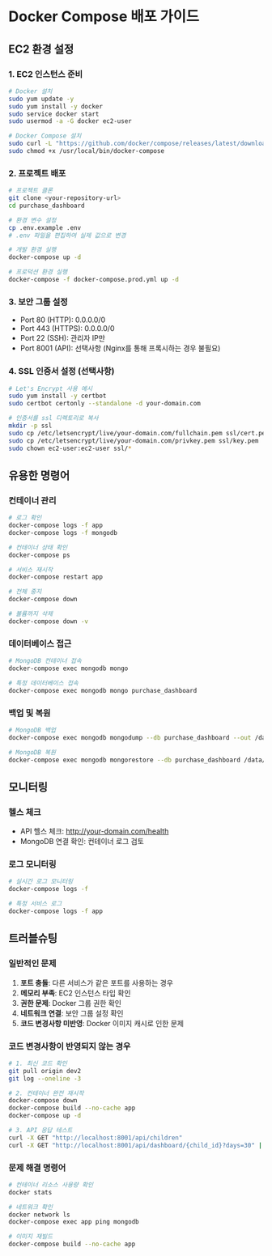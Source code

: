 # Docker Compose 배포 가이드

## EC2 환경 설정

### 1. EC2 인스턴스 준비
```bash
# Docker 설치
sudo yum update -y
sudo yum install -y docker
sudo service docker start
sudo usermod -a -G docker ec2-user

# Docker Compose 설치
sudo curl -L "https://github.com/docker/compose/releases/latest/download/docker-compose-$(uname -s)-$(uname -m)" -o /usr/local/bin/docker-compose
sudo chmod +x /usr/local/bin/docker-compose
```

### 2. 프로젝트 배포
```bash
# 프로젝트 클론
git clone <your-repository-url>
cd purchase_dashboard

# 환경 변수 설정
cp .env.example .env
# .env 파일을 편집하여 실제 값으로 변경

# 개발 환경 실행
docker-compose up -d

# 프로덕션 환경 실행
docker-compose -f docker-compose.prod.yml up -d
```

### 3. 보안 그룹 설정
- Port 80 (HTTP): 0.0.0.0/0
- Port 443 (HTTPS): 0.0.0.0/0  
- Port 22 (SSH): 관리자 IP만
- Port 8001 (API): 선택사항 (Nginx를 통해 프록시하는 경우 불필요)

### 4. SSL 인증서 설정 (선택사항)
```bash
# Let's Encrypt 사용 예시
sudo yum install -y certbot
sudo certbot certonly --standalone -d your-domain.com

# 인증서를 ssl 디렉토리로 복사
mkdir -p ssl
sudo cp /etc/letsencrypt/live/your-domain.com/fullchain.pem ssl/cert.pem
sudo cp /etc/letsencrypt/live/your-domain.com/privkey.pem ssl/key.pem
sudo chown ec2-user:ec2-user ssl/*
```

## 유용한 명령어

### 컨테이너 관리
```bash
# 로그 확인
docker-compose logs -f app
docker-compose logs -f mongodb

# 컨테이너 상태 확인
docker-compose ps

# 서비스 재시작
docker-compose restart app

# 전체 중지
docker-compose down

# 볼륨까지 삭제
docker-compose down -v
```

### 데이터베이스 접근
```bash
# MongoDB 컨테이너 접속
docker-compose exec mongodb mongo

# 특정 데이터베이스 접속
docker-compose exec mongodb mongo purchase_dashboard
```

### 백업 및 복원
```bash
# MongoDB 백업
docker-compose exec mongodb mongodump --db purchase_dashboard --out /data/backup/

# MongoDB 복원
docker-compose exec mongodb mongorestore --db purchase_dashboard /data/backup/purchase_dashboard/
```

## 모니터링

### 헬스 체크
- API 헬스 체크: http://your-domain.com/health
- MongoDB 연결 확인: 컨테이너 로그 검토

### 로그 모니터링
```bash
# 실시간 로그 모니터링
docker-compose logs -f

# 특정 서비스 로그
docker-compose logs -f app
```

## 트러블슈팅

### 일반적인 문제
1. **포트 충돌**: 다른 서비스가 같은 포트를 사용하는 경우
2. **메모리 부족**: EC2 인스턴스 타입 확인
3. **권한 문제**: Docker 그룹 권한 확인
4. **네트워크 연결**: 보안 그룹 설정 확인
5. **코드 변경사항 미반영**: Docker 이미지 캐시로 인한 문제

### 코드 변경사항이 반영되지 않는 경우
```bash
# 1. 최신 코드 확인
git pull origin dev2
git log --oneline -3

# 2. 컨테이너 완전 재시작
docker-compose down
docker-compose build --no-cache app
docker-compose up -d

# 3. API 응답 테스트
curl -X GET "http://localhost:8001/api/children"
curl -X GET "http://localhost:8001/api/dashboard/{child_id}?days=30" | jq '.weeklyTrend[0]'
```

### 문제 해결 명령어
```bash
# 컨테이너 리소스 사용량 확인
docker stats

# 네트워크 확인
docker network ls
docker-compose exec app ping mongodb

# 이미지 재빌드
docker-compose build --no-cache app
```
